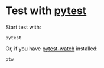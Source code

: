 # Test with [pytest](https://docs.pytest.org)

Start test with:

```shell
pytest
```

Or, if you have [pytest-watch](https://pypi.org/project/pytest-watch) installed:

```shell
ptw
```
